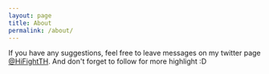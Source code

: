 ```yaml
---
layout: page
title: About
permalink: /about/
---
```


If you have any suggestions, feel free to leave messages on my twitter page <a href="https://twitter.com/HiFightTH">@HiFightTH</a>.
And don't forget to follow for more highlight :D